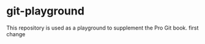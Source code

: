 # git-playground
This repository is used as a playground to supplement the Pro Git book.
first change

